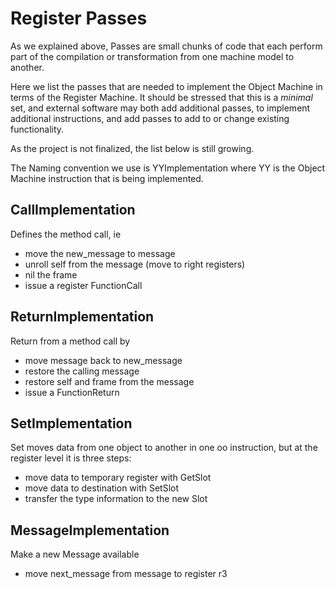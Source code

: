 # Register Passes

As we explained above, Passes are small chunks of code that each perform part of the compilation or transformation from one machine model to another.

Here we list the passes that are needed to implement the Object Machine in terms of the Register Machine.
It should be stressed that this is a *minimal* set, and external software may both add additional passes,
to implement additional instructions, and add passes to add to or change existing functionality.

As the project is not finalized, the list below is still growing.

The Naming convention we use is YYImplementation where YY is the Object Machine instruction
that is being implemented.

## CallImplementation

Defines the method call, ie

- move the new_message to message
- unroll self from the message (move to right registers)
- nil the frame
- issue a register FunctionCall

## ReturnImplementation

Return from a method call by

- move message back to new_message
- restore the calling message
- restore self and frame from the message
- issue a FunctionReturn

## SetImplementation

Set moves data from one object to another in one oo instruction, but at the register level it is three steps:

- move data to temporary register with GetSlot
- move data to destination with SetSlot
- transfer the type information to the new Slot

## MessageImplementation

Make a new Message available

- move next_message from message to register r3
